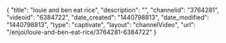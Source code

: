 {
    "title": "louie and ben eat rice",
    "description": "",
    "channelid": "3764281",
    "videoid": "6384722",
    "date_created": "1440798813",
    "date_modified": "1440798813",
    "type": "captivate",
    "layout": "channelVideo",
    "url": "\/enjoi\/louie-and-ben-eat-rice\/3764281-6384722"
}